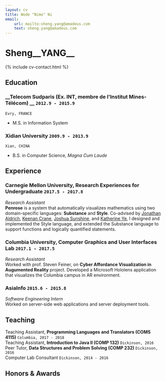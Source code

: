 ```yaml
---
layout: cv
title: Wode "Nimo" Ni
email: 
    url: mailto:sheng.yang@amadeus.com
    text: sheng.yang@amadeus.com
---
```

# Sheng__YANG__

<!--
include contact information from the front matter
Supported arguments:
    - homepage: url, text
    - phone
    - email
-->
{% include cv-contact.html %}

## Education

### __Telecom Sudparis (Ex. INT, membre de l'Institut Mines-Télécom) __ `2012.9 - 2015.9`
```
Evry, FRANCE
```	
- M.S. in Information System

### __Xidian University__ `2009.9 - 2013.9`
```
Xian, CHINA
```
- B.S. in Computer Science, _Magna Cum Laude_

## Experience

### __Carnegie Mellon University, Research Experiences for Undergraduate__  `2017.5 - 2017.8`
_Research Assistant_<br>
__Penrose__ is a system that automatically visualizes mathematics using two domain-specific languages: __Substance__ and __Style__. Co-advised by [Jonathan Aldrich](https://www.cs.cmu.edu/~./aldrich/), [Keenan Crane](https://www.cs.cmu.edu/~kmcrane/), [Joshua Sunshine](http://www.cs.cmu.edu/~jssunshi/), and [Katherine Ye](https://www.cs.cmu.edu/~kqy/), I designed and implemented the Style language, and extended the Substance language to support functions and logically quantified statements.

### __Columbia University, Computer Graphics and User Interfaces Lab__ `2017.1 - 2017.5`
_Research Assistant_<br>
Worked with prof. Steven Feiner, on __Cyber Affordance Visualization in Augumented Reality__ project. Developed a Microsoft Hololens application that visualizes the Columbia campus in AR environment.

### __AsiaInfo__ `2015.6 - 2015.8`
_Software Engineering Intern_<br>
Worked on server-side web applications and server deployment tools.


## Teaching

Teaching Assistant, __Programming Languages and Translators (COMS 4115)__ `Columbia, 2017 - 2018` <br>
Teaching Assistant, __Introduction to Java II (COMP 132)__ `Dickinson, 2016` <br>
Peer Tutor, __Data Structures and Problem Solving (COMP 232)__ `Dickinson, 2016` <br>
Computer Lab Consultant `Dickinson, 2014 - 2016` <br>


## Honors & Awards


<!-- ### Footer

Last updated: May 2013 -->
